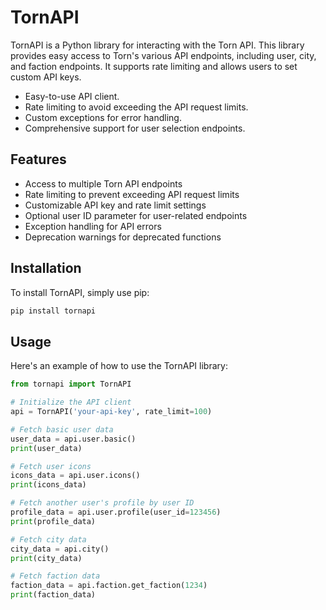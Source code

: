 # TornAPI

TornAPI is a Python library for interacting with the Torn API. This library provides easy access to Torn's various API endpoints, including user, city, and faction endpoints. It supports rate limiting and allows users to set custom API keys.

- Easy-to-use API client.
- Rate limiting to avoid exceeding the API request limits.
- Custom exceptions for error handling.
- Comprehensive support for user selection endpoints.

## Features

- Access to multiple Torn API endpoints
- Rate limiting to prevent exceeding API request limits
- Customizable API key and rate limit settings
- Optional user ID parameter for user-related endpoints
- Exception handling for API errors
- Deprecation warnings for deprecated functions

## Installation

To install TornAPI, simply use pip:

```bash
pip install tornapi
```

## Usage

Here's an example of how to use the TornAPI library:

```python
from tornapi import TornAPI

# Initialize the API client
api = TornAPI('your-api-key', rate_limit=100)

# Fetch basic user data
user_data = api.user.basic()
print(user_data)

# Fetch user icons
icons_data = api.user.icons()
print(icons_data)

# Fetch another user's profile by user ID
profile_data = api.user.profile(user_id=123456)
print(profile_data)

# Fetch city data
city_data = api.city()
print(city_data)

# Fetch faction data
faction_data = api.faction.get_faction(1234)
print(faction_data)
```